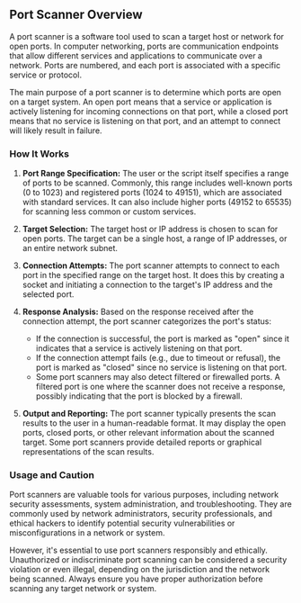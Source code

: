 ## Port Scanner Overview

A port scanner is a software tool used to scan a target host or network for open ports. In computer networking, ports are communication endpoints that allow different services and applications to communicate over a network. Ports are numbered, and each port is associated with a specific service or protocol.

The main purpose of a port scanner is to determine which ports are open on a target system. An open port means that a service or application is actively listening for incoming connections on that port, while a closed port means that no service is listening on that port, and an attempt to connect will likely result in failure.

### How It Works

1. **Port Range Specification:**
   The user or the script itself specifies a range of ports to be scanned. Commonly, this range includes well-known ports (0 to 1023) and registered ports (1024 to 49151), which are associated with standard services. It can also include higher ports (49152 to 65535) for scanning less common or custom services.

2. **Target Selection:**
   The target host or IP address is chosen to scan for open ports. The target can be a single host, a range of IP addresses, or an entire network subnet.

3. **Connection Attempts:**
   The port scanner attempts to connect to each port in the specified range on the target host. It does this by creating a socket and initiating a connection to the target's IP address and the selected port.

4. **Response Analysis:**
   Based on the response received after the connection attempt, the port scanner categorizes the port's status:
   - If the connection is successful, the port is marked as "open" since it indicates that a service is actively listening on that port.
   - If the connection attempt fails (e.g., due to timeout or refusal), the port is marked as "closed" since no service is listening on that port.
   - Some port scanners may also detect filtered or firewalled ports. A filtered port is one where the scanner does not receive a response, possibly indicating that the port is blocked by a firewall.

5. **Output and Reporting:**
   The port scanner typically presents the scan results to the user in a human-readable format. It may display the open ports, closed ports, or other relevant information about the scanned target. Some port scanners provide detailed reports or graphical representations of the scan results.

### Usage and Caution

Port scanners are valuable tools for various purposes, including network security assessments, system administration, and troubleshooting. They are commonly used by network administrators, security professionals, and ethical hackers to identify potential security vulnerabilities or misconfigurations in a network or system.

However, it's essential to use port scanners responsibly and ethically. Unauthorized or indiscriminate port scanning can be considered a security violation or even illegal, depending on the jurisdiction and the network being scanned. Always ensure you have proper authorization before scanning any target network or system.
